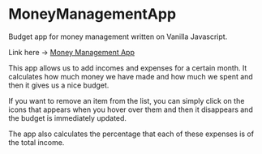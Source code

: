# MoneyManagementApp
Budget app for money management written on Vanilla Javascript.

Link here -> <a href="http://usdgadget.com/money-management-app.html" target="_blank">Money Management App</a>

This app allows us to add incomes and expenses for a certain month. It calculates how much money we have made and how much
we spent and then it gives us a nice budget.

If you want to remove an item from the list, you can simply click on the icons that appears when you hover over them and 
then it disappears and the budget is immediately updated. 

The app also calculates the percentage that each of these expenses is of the total income. 


